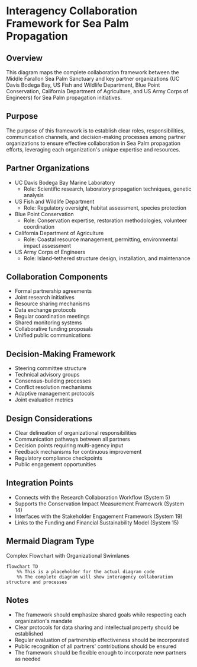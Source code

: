 # Interagency Collaboration Framework for Sea Palm Propagation

## Overview
This diagram maps the complete collaboration framework between the Middle Farallon Sea Palm Sanctuary and key partner organizations (UC Davis Bodega Bay, US Fish and Wildlife Department, Blue Point Conservation, California Department of Agriculture, and US Army Corps of Engineers) for Sea Palm propagation initiatives.

## Purpose
The purpose of this framework is to establish clear roles, responsibilities, communication channels, and decision-making processes among partner organizations to ensure effective collaboration in Sea Palm propagation efforts, leveraging each organization's unique expertise and resources.

## Partner Organizations
- UC Davis Bodega Bay Marine Laboratory
  - Role: Scientific research, laboratory propagation techniques, genetic analysis
- US Fish and Wildlife Department
  - Role: Regulatory oversight, habitat assessment, species protection
- Blue Point Conservation
  - Role: Conservation expertise, restoration methodologies, volunteer coordination
- California Department of Agriculture
  - Role: Coastal resource management, permitting, environmental impact assessment
- US Army Corps of Engineers
  - Role: Island-tethered structure design, installation, and maintenance

## Collaboration Components
- Formal partnership agreements
- Joint research initiatives
- Resource sharing mechanisms
- Data exchange protocols
- Regular coordination meetings
- Shared monitoring systems
- Collaborative funding proposals
- Unified public communications

## Decision-Making Framework
- Steering committee structure
- Technical advisory groups
- Consensus-building processes
- Conflict resolution mechanisms
- Adaptive management protocols
- Joint evaluation metrics

## Design Considerations
- Clear delineation of organizational responsibilities
- Communication pathways between all partners
- Decision points requiring multi-agency input
- Feedback mechanisms for continuous improvement
- Regulatory compliance checkpoints
- Public engagement opportunities

## Integration Points
- Connects with the Research Collaboration Workflow (System 5)
- Supports the Conservation Impact Measurement Framework (System 14)
- Interfaces with the Stakeholder Engagement Framework (System 19)
- Links to the Funding and Financial Sustainability Model (System 15)

## Mermaid Diagram Type
Complex Flowchart with Organizational Swimlanes

```mermaid
flowchart TD
    %% This is a placeholder for the actual diagram code
    %% The complete diagram will show interagency collaboration structure and processes
```

## Notes
- The framework should emphasize shared goals while respecting each organization's mandate
- Clear protocols for data sharing and intellectual property should be established
- Regular evaluation of partnership effectiveness should be incorporated
- Public recognition of all partners' contributions should be ensured
- The framework should be flexible enough to incorporate new partners as needed
